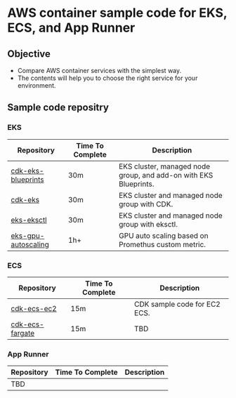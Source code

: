 # AWS container sample code for EKS, ECS, and App Runner

## Objective

* Compare AWS container services with the simplest way.
* The contents will help you to choose the right service for your environment.

## Sample code repositry

### EKS

| Repository                    | Time To Complete | Description          |
|-------------------------------|------|----------------------|
| [cdk-eks-blueprints](https://github.com/engel80/cdk-eks-blueprints)      | 30m| EKS cluster, managed node group, and add-on with EKS Blueprints.     |
| [cdk-eks](https://github.com/engel80/cdk-eks)        | 30m |  EKS cluster and managed node group with CDK.     |
| [eks-eksctl](https://github.com/engel80/eks-eksctl)  | 30m |   EKS cluster and managed node group with eksctl.   |
| [eks-gpu-autoscaling](https://github.com/engel80/eks-gpu-autoscaling)  | 1h+ |   GPU auto scaling based on Promethus custom metric.   |

### ECS

| Repository                    | Time To Complete  | Description          |
|-------------------------------|-------|----------------------|
| [cdk-ecs-ec2](https://github.com/engel80/cdk-ecs-ec2)  | 15m | CDK sample code for EC2 ECS. |
| [cdk-ecs-fargate](https://github.com/engel80/cdk-ecs-fargate)  | 15m | TBD |

### App Runner

| Repository                    | Time To Complete  | Description          |
|-------------------------------|-------|----------------------|
| TBD  |  | |

